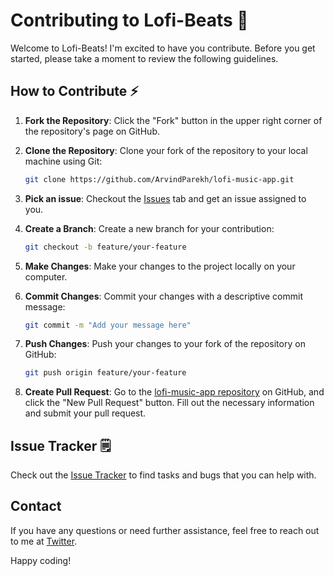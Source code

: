 # Contributing to Lofi-Beats 📣

Welcome to Lofi-Beats! I'm excited to have you contribute. Before you get started, please take a moment to review the following guidelines.

## How to Contribute ⚡

1. **Fork the Repository**: Click the "Fork" button in the upper right corner of the repository's page on GitHub.

2. **Clone the Repository**: Clone your fork of the repository to your local machine using Git:

    ```bash
    git clone https://github.com/ArvindParekh/lofi-music-app.git
    ```
3. **Pick an issue**: Checkout the [Issues](https://github.com/ArvindParekh/Lofi-Music-App/issues) tab and get an issue assigned to you.

3. **Create a Branch**: Create a new branch for your contribution:

    ```bash
    git checkout -b feature/your-feature
    ```

4. **Make Changes**: Make your changes to the project locally on your computer.

5. **Commit Changes**: Commit your changes with a descriptive commit message:

    ```bash
    git commit -m "Add your message here"
    ```

6. **Push Changes**: Push your changes to your fork of the repository on GitHub:

    ```bash
    git push origin feature/your-feature
    ```

7. **Create Pull Request**: Go to the [lofi-music-app repository](https://github.com/ArvindParekh/lofi-music-app) on GitHub, and click the "New Pull Request" button. Fill out the necessary information and submit your pull request.

## Issue Tracker 🗒️

Check out the [Issue Tracker](https://github.com/ArvindParekh/lofi-music-app/issues) to find tasks and bugs that you can help with.

## Contact

If you have any questions or need further assistance, feel free to reach out to me at [Twitter](https://twitter.com/ArvindParekh_21).

Happy coding!
